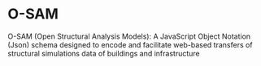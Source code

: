 # O-SAM
O-SAM (Open Structural Analysis Models): A JavaScript Object Notation (Json) schema designed to encode and facilitate web-based transfers of structural simulations data of buildings and infrastructure
